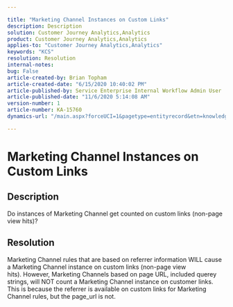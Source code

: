 ```yaml
---

title: "Marketing Channel Instances on Custom Links"  
description: Description  
solution: Customer Journey Analytics,Analytics  
product: Customer Journey Analytics,Analytics  
applies-to: "Customer Journey Analytics,Analytics"  
keywords: "KCS"  
resolution: Resolution  
internal-notes:   
bug: False  
article-created-by: Brian Topham  
article-created-date: "6/15/2020 10:40:02 PM"  
article-published-by: Service Enterprise Internal Workflow Admin User  
article-published-date: "11/6/2020 5:14:08 AM"  
version-number: 1  
article-number: KA-15760  
dynamics-url: "/main.aspx?forceUCI=1&pagetype=entityrecord&etn=knowledgearticle&id=6681da21-59af-ea11-a812-000d3a303484"

---
```


# Marketing Channel Instances on Custom Links

## Description

Do instances of Marketing Channel get counted on custom links (non-page view hits)?

## Resolution

Marketing Channel rules that are based on referrer information WILL cause a Marketing Channel instance on custom links (non-page view hits). However, Marketing Channels based on page URL, included querey strings, will NOT count a Marketing Channel instance on customer links. This is because the referrer is available on custom links for Marketing Channel rules, but the page_url is not.
